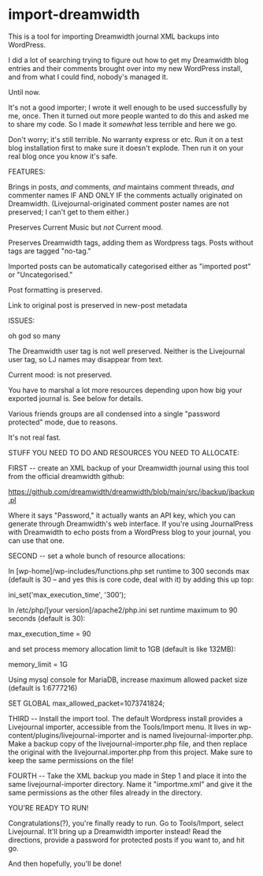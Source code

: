 # import-dreamwidth
This is a tool for importing Dreamwidth journal XML backups into WordPress.

I did a lot of searching trying to figure out how to get my Dreamwidth blog entries and their comments brought over into my new WordPress install, and from what I could find, nobody's managed it.

Until now.

It's not a good importer; I wrote it well enough to be used successfully by me, once. Then it turned out more people wanted to do this and asked me to share my code. So I made it _somewhat_ less terrible and here we go.

Don't worry; it's still terrible. No warranty express or etc. Run it on a test blog installation first to make sure it doesn't explode. Then run it on your real blog once you know it's safe.


FEATURES:

Brings in posts, _and_ comments, _and_ maintains comment threads, _and_ commenter names IF AND ONLY IF the comments actually originated on Dreamwidth. (Livejournal-originated comment poster names are not preserved; I can't get to them either.)

Preserves Current Music but _not_ Current mood.

Preserves Dreamwidth tags, adding them as Wordpress tags. Posts without tags are tagged "no-tag."

Imported posts can be automatically categorised either as "imported post" or "Uncategorised."

Post formatting is preserved.

Link to original post is preserved in new-post metadata


ISSUES:

oh god so many

The Dreamwidth user tag is not well preserved. Neither is the Livejournal user tag, so LJ names may disappear from text.

Current mood: is not preserved.

You have to marshal a lot more resources depending upon how big your exported journal is. See below for details.

Various friends groups are all condensed into a single "password protected" mode, due to reasons.

It's not real fast.


STUFF YOU NEED TO DO AND RESOURCES YOU NEED TO ALLOCATE:

FIRST -- create an XML backup of your Dreamwidth journal using this tool from the official dreamwidth github:

https://github.com/dreamwidth/dreamwidth/blob/main/src/jbackup/jbackup.pl

Where it says "Password," it actually wants an API key, which you can generate through Dreamwidth's web interface. If you're using JournalPress with Dreamwidth to echo posts from a WordPress blog to your journal, you can use that one.

SECOND -- set a whole bunch of resource allocations:

In [wp-home]/wp-includes/functions.php set runtime to 300 seconds max (default is 30 – and yes this is core code, deal with it) by adding this up top:

ini_set('max_execution_time', '300');

In /etc/php/[your version]/apache2/php.ini set runtime maximum to 90 seconds (default is 30):

max_execution_time = 90

and set process memory allocation limit to 1GB (default is like 132MB):

memory_limit = 1G

Using mysql console for MariaDB, increase maximum allowed packet size (default is 1:6777216)

SET GLOBAL max_allowed_packet=1073741824;

THIRD -- Install the import tool. The default Wordpress install provides a Livejournal importer, accessible from the Tools/Import menu. It lives in wp-content/plugins/livejournal-importer and is named livejournal-importer.php. Make a backup copy of the livejournal-importer.php file, and then replace the original with the livejournal.importer.php from this project. Make sure to keep the same permissions on the file!

FOURTH -- Take the XML backup you made in Step 1 and place it into the same livejournal-importer directory. Name it "importme.xml" and give it the same permissions as the other files already in the directory.


YOU'RE READY TO RUN!

Congratulations(?), you're finally ready to run. Go to Tools/Import, select Livejournal. It'll bring up a Dreamwidth importer instead! Read the directions, provide a password for protected posts if you want to, and hit go.

And then hopefully, you'll be done!
